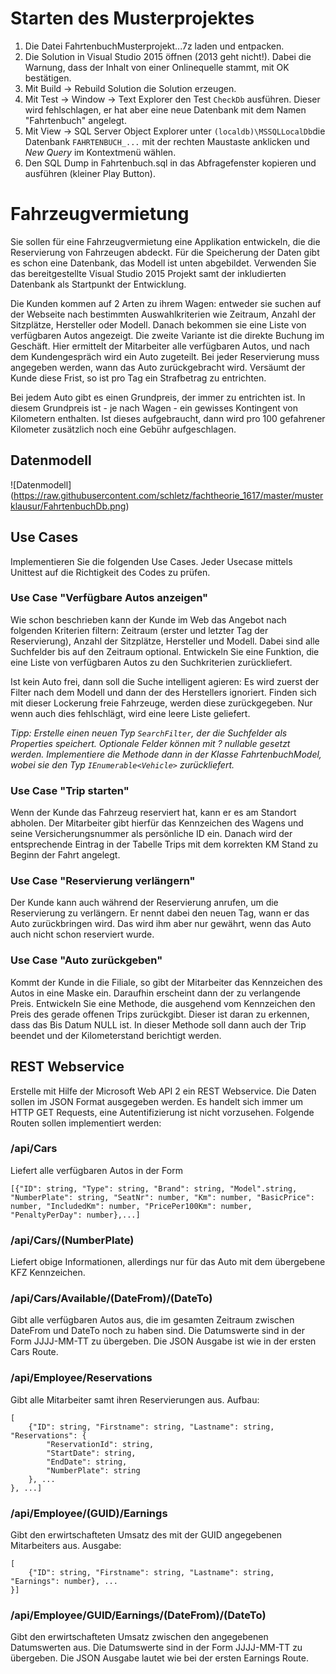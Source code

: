 # Starten des Musterprojektes
1. Die Datei FahrtenbuchMusterprojekt...7z laden und entpacken.
2. Die Solution in Visual Studio 2015 öffnen (2013 geht nicht!). Dabei die Warnung, dass der Inhalt von einer Onlinequelle stammt, mit OK bestätigen.
3. Mit Build -> Rebuild Solution die Solution erzeugen.
3. Mit Test -> Window -> Text Explorer den Test `CheckDb` ausführen. Dieser wird fehlschlagen, er hat aber eine neue Datenbank mit dem Namen "Fahrtenbuch" angelegt.
4. Mit View -> SQL Server Object Explorer unter `(localdb)\MSSQLLocalDb`die Datenbank `FAHRTENBUCH_...` mit der rechten Maustaste anklicken und *New Query* im Kontextmenü wählen.
5. Den SQL Dump in Fahrtenbuch.sql in das Abfragefenster kopieren und ausführen (kleiner Play Button).

# Fahrzeugvermietung
Sie sollen für eine Fahrzeugvermietung eine Applikation entwickeln, die die Reservierung von Fahrzeugen abdeckt. Für die Speicherung der Daten gibt es schon eine Datenbank, das Modell ist unten abgebildet. Verwenden Sie das bereitgestellte Visual Studio 2015 Projekt samt der inkludierten Datenbank als Startpunkt der Entwicklung.

Die Kunden kommen auf 2 Arten zu ihrem Wagen: entweder sie suchen auf der Webseite nach bestimmten Auswahlkriterien wie Zeitraum, Anzahl der Sitzplätze, Hersteller oder Modell. Danach bekommen sie eine Liste von verfügbaren Autos angezeigt.
Die zweite Variante ist die direkte Buchung im Geschäft. Hier ermittelt der Mitarbeiter alle verfügbaren Autos, und nach dem Kundengespräch wird ein Auto zugeteilt. Bei jeder Reservierung muss angegeben werden, wann das Auto zurückgebracht wird. Versäumt der Kunde diese Frist, so ist pro Tag ein Strafbetrag zu entrichten.

Bei jedem Auto gibt es einen Grundpreis, der immer zu entrichten ist. In diesem Grundpreis ist - je nach Wagen - ein gewisses Kontingent von Kilometern enthalten. Ist dieses aufgebraucht, dann wird pro 100 gefahrener Kilometer zusätzlich noch eine Gebühr aufgeschlagen.

## Datenmodell
![Datenmodell] (https://raw.githubusercontent.com/schletz/fachtheorie_1617/master/musterklausur/FahrtenbuchDb.png)

## Use Cases
Implementieren Sie die folgenden Use Cases. Jeder Usecase mittels Unittest auf die Richtigkeit des Codes zu prüfen.

### Use Case "Verfügbare Autos anzeigen"
Wie schon beschrieben kann der Kunde im Web das Angebot nach folgenden Kriterien filtern: Zeitraum (erster und letzter Tag der Reservierung), Anzahl der Sitzplätze, Hersteller und Modell. Dabei sind alle Suchfelder bis auf den Zeitraum optional. Entwickeln Sie eine Funktion, die eine Liste von verfügbaren Autos zu den Suchkriterien zurückliefert.

Ist kein Auto frei, dann soll die Suche intelligent agieren: Es wird zuerst der Filter nach dem Modell und dann der des Herstellers ignoriert. Finden sich mit dieser Lockerung freie Fahrzeuge, werden diese zurückgegeben. Nur wenn auch dies fehlschlägt, wird eine leere Liste geliefert.

*Tipp: Erstelle einen neuen Typ `SearchFilter`, der die Suchfelder als Properties speichert. Optionale Felder können mit ? nullable gesetzt werden. Implementiere die Methode dann in der Klasse FahrtenbuchModel, wobei sie den Typ `IEnumerable<Vehicle>` zurückliefert.*

### Use Case "Trip starten"
Wenn der Kunde das Fahrzeug reserviert hat, kann er es am Standort abholen. Der Mitarbeiter gibt hierfür das Kennzeichen des Wagens und seine Versicherungsnummer als persönliche ID ein. Danach wird der entsprechende Eintrag in der Tabelle Trips mit dem korrekten KM Stand zu Beginn der Fahrt angelegt.

### Use Case "Reservierung verlängern"
Der Kunde kann auch während der Reservierung anrufen, um die Reservierung zu verlängern. Er nennt dabei den neuen Tag, wann er das Auto zurückbringen wird. Das wird ihm aber nur gewährt, wenn das Auto auch nicht schon reserviert wurde. 

### Use Case "Auto zurückgeben"
Kommt der Kunde in die Filiale, so gibt der Mitarbeiter das Kennzeichen des Autos in eine Maske ein. Daraufhin erscheint dann der zu verlangende Preis. Entwickeln Sie eine Methode, die ausgehend vom Kennzeichen den Preis des gerade offenen Trips zurückgibt. Dieser ist daran zu erkennen, dass das Bis Datum NULL ist. In dieser Methode soll dann auch der Trip beendet und der Kilometerstand berichtigt werden.


## REST Webservice
Erstelle mit Hilfe der Microsoft Web API 2 ein REST Webservice. Die Daten sollen im JSON Format
ausgegeben werden. Es handelt sich immer um HTTP GET Requests, eine Autentifizierung ist nicht
vorzusehen. Folgende Routen sollen implementiert werden:

### /api/Cars
Liefert alle verfügbaren Autos in der Form 
```
[{"ID": string, "Type": string, "Brand": string, "Model".string, "NumberPlate": string, "SeatNr": number, "Km": number, "BasicPrice": number, "IncludedKm": number, "PricePer100Km": number, "PenaltyPerDay": number},...]
```

### /api/Cars/(NumberPlate)
Liefert obige Informationen, allerdings nur für das Auto mit dem übergebene KFZ Kennzeichen.

### /api/Cars/Available/(DateFrom)/(DateTo)
Gibt alle verfügbaren Autos aus, die im gesamten Zeitraum zwischen DateFrom und DateTo noch zu
haben sind. Die Datumswerte sind in der Form JJJJ-MM-TT zu übergeben. Die JSON Ausgabe ist wie
in der ersten Cars Route.

### /api/Employee/Reservations
Gibt alle Mitarbeiter samt ihren Reservierungen aus. Aufbau: 
```
[
    {"ID": string, "Firstname": string, "Lastname": string, "Reservations": {
        "ReservationId": string,
        "StartDate": string,
        "EndDate": string,
        "NumberPlate": string
    }, ...
}, ...]
```

### /api/Employee/(GUID)/Earnings
Gibt den erwirtschafteten Umsatz des mit der GUID angegebenen Mitarbeiters aus. Ausgabe:
```
[
    {"ID": string, "Firstname": string, "Lastname": string, "Earnings": number}, ...
}]
```

### /api/Employee/GUID/Earnings/(DateFrom)/(DateTo)
Gibt den erwirtschafteten Umsatz zwischen den angegebenen Datumswerten aus. Die Datumswerte sind
in der Form JJJJ-MM-TT zu übergeben. Die JSON Ausgabe lautet wie bei der ersten Earnings Route.

